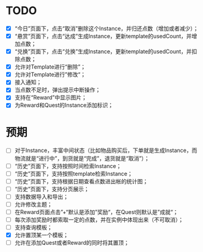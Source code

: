 # TODO

- [x] “今日”页面下，点击“取消”删除这个Instance，并归还点数（增加或者减少）；
- [x] “悬赏”页面下，点击“达成”生成Instance，更新template的usedCount，并增加点数；
- [x] “兑换”页面下，点击“兑换”生成Instance，更新template的usedCount，并扣除点数；
- [x] 允许对Template进行“删除”；
- [x] 允许对Template进行”修改“；
- [x] 接入通知；
- [x] 当点数不足时，弹出提示中断操作；
- [x] 支持在“Reward”中显示图片；
- [x] 为Reward和Quest的Instance添加标识；

# 预期

- [ ] 对于Instance，丰富中间状态（比如物品购买后，下单就是生成Instance，而物流就是“进行中”，到货就是“完成”，退货就是“取消”）；
- [ ] “历史”页面下，支持按照时间检索Instance；
- [ ] “历史”页面下，支持按照template检索Instance；
- [ ] “历史”页面下，支持根据日期查看点数进出帐的统计图；
- [ ] “历史”页面下，支持分页展示；
- [ ] 支持数据导入和导出；
- [ ] 允许修改主题；
- [ ] 在Reward页面点击”+“默认是添加”奖励“，在Quest则默认是”成就“；
- [ ] 每次添加奖励时都索取一定的点数，并在实例中体现出来（不可取消）；
- [ ] 支持查询模板；
- [x] 允许置顶某一个模板；
- [ ] 允许在添加Quest或者Reward的同时将其置顶；